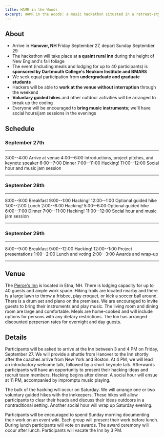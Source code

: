 ```yaml
---
title: HAMR in the Woods
excerpt: HAMR in the Woods: a music hackathon situated in a retreat-style cabin.
---
```


About
-----

-   Arrive in **Hanover, NH** Friday September 27, depart Sunday
    September 29
-   The hackathon will take place at **a quaint rural inn** during the
    height of New England's fall foliage
-   The event (including meals and lodging for up to 40 participants) is
    **sponsored by Dartmouth College's Neukom Institute and BMARS**
-   We seek equal participation from **undergraduate and graduate students**
-   Hackers will be able to **work at the venue without interruption**
    through the weekend
-   **Voluntary guided hikes** and other outdoor activities will be arranged
    to break up the coding
-   Everyone will be encouraged to **bring music instruments**; we'll have
    social hours/jam sessions in the evenings

Schedule
--------

### September 27th

  -------------- -----------------------------------------------------
  3:00--4:00     Arrive at venue
  4:00--6:00     Introductions, project pitches, and keynote speaker
  6:00--7:00     Dinner
  7:00--11:00    Hacking!
  11:00--12:00   Social hour and music jam session
  -------------- -----------------------------------------------------

### September 28th

  -------------- -----------------------------------
  8:00--9:00     Breakfast
  9:00--1:00     Hacking!
  12:00--1:00    Optional guided hike
  1:00--2:00     Lunch
  2:00--6:00     Hacking!
  5:00--6:00     Optional guided hike
  6:00--7:00     Dinner
  7:00--11:00    Hacking!
  11:00--12:00   Social hour and music jam session
  -------------- -----------------------------------

### September 29th

  ------------- -----------------------
  8:00--9:00    Breakfast
  9:00--12:00   Hacking!
  12:00--1:00   Project presentations
  1:00--2:00    Lunch and voting
  2:00--3:00    Awards and wrap-up
  ------------- -----------------------

Venue
-----

The [Pierce's Inn][] is located in Etna, NH. There is lodging capacity
for up to 40 guests and ample work space. Hiking trails are located
nearby and there is a large lawn to throw a frisbee, play croquet, or
kick a soccer ball around. There is a drum set and piano on the
premises. We are encouraged to invite guests to bring their instruments
and play music. The living room and dining room are large and
comfortable. Meals are home-cooked and will include options for persons
with any dietary restrictions. The Inn has arranged discounted perperson
rates for overnight and day guests.

Details
-------

Participants will be asked to arrive at the Inn between 3 and 4 PM on
Friday, September 27. We will provide a shuttle from Hanover to the Inn
shortly after the coaches arrive from New York and Boston. At 4 PM, we
will lead an introductory welcome talk, followed by a short keynote
talk. Afterwards participants will have an opportunity to present their
hacking ideas and recruit team members. Hacking begins after dinner. A
social hour will ensue at 11 PM, accompanied by impromptu music playing.

The bulk of the hacking will occur on Saturday. We will arrange one or
two voluntary guided hikes with the innkeepers. These hikes will allow
participants to clear their heads and discuss their ideas outdoors in a
nontraditional setting. Another social hour will wrap up Saturday
evening.

Participants will be encouraged to spend Sunday morning
documenting their work on an event wiki. Each group will present their
work before lunch. During lunch participants will vote on awards. The
award ceremony will occur after lunch. Participants will vacate the Inn
by 3 PM.

  [Pierce's Inn]: http://www.piercesinn.com/
